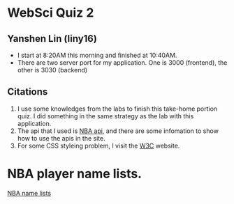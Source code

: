 # WebSci Quiz 2

## Yanshen Lin (liny16)

- I start at 8:20AM this morning and finished at 10:40AM.
- There are two server port for my application. One is 3000 (frontend), the other is 3030 (backend)

## Citations

1. I use some knowledges from the labs to finish this take-home portion quiz. I did something in the same strategy as the lab with this application.
2. The api that I used is [NBA api](https://www.balldontlie.io/#introduction), and there are some infomation to show how to use the apis in the site.
3. For some CSS styleing problem, I visit the [W3C](https://www.w3schools.com/css/) website.

# NBA player name lists.

[NBA name lists](https://www.britannica.com/topic/list-of-basketball-players-2026593)
